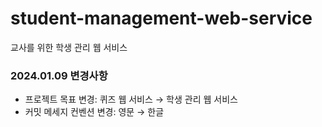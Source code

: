 # student-management-web-service
교사를 위한 학생 관리 웹 서비스

### 2024.01.09 변경사항
- 프로젝트 목표 변경: 퀴즈 웹 서비스 → 학생 관리 웹 서비스  
- 커밋 메세지 컨벤션 변경: 영문 → 한글
